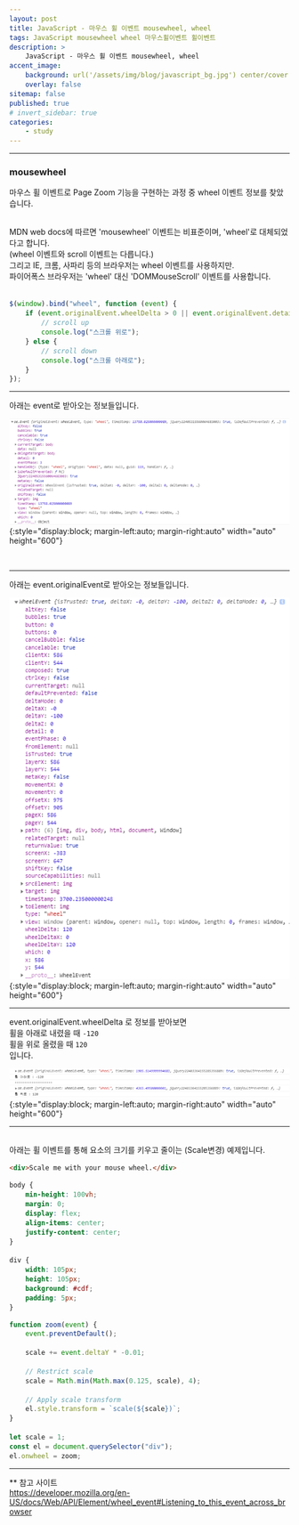 ```yaml
---
layout: post
title: JavaScript - 마우스 휠 이벤트 mousewheel, wheel
tags: JavaScript mousewheel wheel 마우스휠이벤트 휠이벤트
description: >
    JavaScript - 마우스 휠 이벤트 mousewheel, wheel
accent_image:
    background: url('/assets/img/blog/javascript_bg.jpg') center/cover
    overlay: false
sitemap: false
published: true
# invert_sidebar: true
categories:
    - study
---
```


---

### mousewheel

마우스 휠 이벤트로 Page Zoom 기능을 구현하는 과정 중 wheel 이벤트 정보를 찾았습니다.<br><br>

MDN web docs에 따르면 'mousewheel' 이벤트는 비표준이며, 'wheel'로 대체되었다고 합니다.<br>
(wheel 이벤트와 scroll 이벤트는 다릅니다.)<br>
그리고 IE, 크롬, 사파리 등의 브라우저는 wheel 이벤트를 사용하지만.<br>
파이어폭스 브라우저는 'wheel' 대신 'DOMMouseScroll' 이벤트를 사용합니다.<br><br>

```javascript
$(window).bind("wheel", function (event) {
    if (event.originalEvent.wheelDelta > 0 || event.originalEvent.detail < 0) {
        // scroll up
        console.log("스크롤 위로");
    } else {
        // scroll down
        console.log("스크롤 아래로");
    }
});
```

---

아래는 event로 받아오는 정보들입니다.<br>

![wheel event를 개발자도구로 본 모습](/assets/img/blog/study/20220613-study-wheelEvent-1.png){:style="display:block; margin-left:auto; margin-right:auto" width="auto" height="600"}

<br>

---

아래는 event.originalEvent로 받아오는 정보들입니다.<br>

![event.originalEvent를 개발자도구로 본 모습](/assets/img/blog/study/20220613-study-wheelEvent-2.png){:style="display:block; margin-left:auto; margin-right:auto" width="auto" height="600"}

---

event.originalEvent.wheelDelta 로 정보를 받아보면<br>
휠을 아래로 내렸을 때 `-120`<br>
휠을 위로 올렸을 때 `120`<br>
입니다.<br>

![event.originalEvent.wheelDelta를 개발자도구로 본 모습](/assets/img/blog/study/20220613-study-wheelEvent-3.png){:style="display:block; margin-left:auto; margin-right:auto" width="auto" height="600"}

---

<br>
아래는 휠 이벤트를 통해 요소의 크기를 키우고 줄이는 (Scale변경) 예제입니다.<br>

```html
<div>Scale me with your mouse wheel.</div>
```

```css
body {
    min-height: 100vh;
    margin: 0;
    display: flex;
    align-items: center;
    justify-content: center;
}

div {
    width: 105px;
    height: 105px;
    background: #cdf;
    padding: 5px;
}
```

```javascript
function zoom(event) {
    event.preventDefault();

    scale += event.deltaY * -0.01;

    // Restrict scale
    scale = Math.min(Math.max(0.125, scale), 4);

    // Apply scale transform
    el.style.transform = `scale(${scale})`;
}

let scale = 1;
const el = document.querySelector("div");
el.onwheel = zoom;
```

---

\*\* 참고 사이트<br>
<a href="https://developer.mozilla.org/en-US/docs/Web/API/Element/wheel_event#Listening_to_this_event_across_browser" target="_blank">https://developer.mozilla.org/en-US/docs/Web/API/Element/wheel_event#Listening_to_this_event_across_browser</a>
